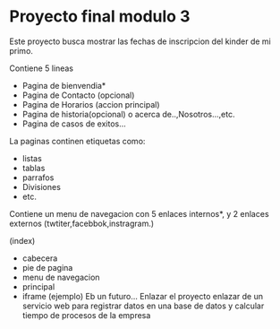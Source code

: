 # Proyecto final modulo 3

Este proyecto busca mostrar las fechas de inscripcion del kinder de mi primo.

Contiene 5 lineas
- Pagina de bienvendia*
- Pagina de Contacto (opcional)
- Pagina de Horarios (accion principal)
- Pagina de historia(opcional) o acerca de..,Nosotros...,etc.
- Pagina de casos de exitos...

La paginas continen etiquetas como:
- listas
- tablas
- parrafos
- Divisiones
- etc.

Contiene un menu de navegacion con 5 enlaces internos*, y 2 enlaces externos (twtiter,facebbok,instragram.)

(index)
- cabecera
- pie de pagina
- menu de navegacion
- principal
- iframe
(ejemplo)
Eb un futuro... 
Enlazar el proyecto enlazar de un servicio web para registrar datos en una base de datos y calcular tiempo de procesos de la empresa
